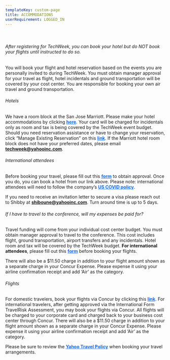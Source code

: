 ```yaml
---
templateKey: custom-page
title: ACCOMMODATIONS
userRequirement: LOGGED_IN
---
```

###### <br><br>After registering for TechWeek, you can book your hotel but do NOT book your flights until instructed to do so.

You will book your flight and hotel reservation based on the events you are personally invited to during TechWeek. You must obtain manager approval for your travel as flight, hotel incidentals and ground transportation will be covered by your cost center. You are responsible for booking your own air travel and ground transportation.

###### Hotels

We have a room block at the San Jose Marriott. Please make your hotel accommodations by clicking <a href="https://book.passkey.com/go/yahoo2022techweek" target="_blank" style="color:#0f69ff"><b>here</b></a>. Your card will be charged for incidentals only as room and tax is being covered by the TechWeek event budget. Should you need reservation assistance or have to change your reservation, click “Manage Existing Reservation” on this <a href="https://book.passkey.com/gt/218351286?gtid=5df9986190e6fe5db360205d4f512bd0" target="_blank" style="color:#0f69ff"><b>link</b></a>. If the Marriott hotel room block does not have your preferred dates, please email <a href = "mailto: techweek@yahooinc.com" style="color:#0f69ff"><b>techweek@yahooinc.com</b></a>. 

###### International attendees

Before booking your travel, please fill out this <a href="https://docs.google.com/forms/d/e/1FAIpQLSeu0lI3FTxoHTM2b_vLLxU8vI9yw6FqeK4i-qqvFQ6CiWh-lA/viewform" target="_blank" style="color:#0f69ff"><b>form</b></a> to obtain approval. Once you do, you can book a hotel from our link above. Please note: international attendees will need to follow the company’s <a href="https://drive.google.com/file/d/19sPW5CcsDzhVehgZHsVK6EgNtwpWUqpJ/view" target="_blank" style="color:#0f69ff"><b>US COVID policy</b></a>.

If you need to receive an invitation letter to secure a visa please reach out to Shibby at <a href = "mailto: techweek@yahooinc.com" style="color:#0f69ff"><b>shiboune@yahooinc.com</b></a>. Turn around time is up to 5 days.

###### If I have to travel to the conference, will my expenses be paid for?

Travel funding will come from your individual cost center budget. You must obtain manager approval to travel to the conference. This cost includes flight, ground transportation, airport transfers and any incidentals. Hotel room and tax will be covered by the TechWeek budget. <b>For international attendees</b>, please fill out this <a href="https://docs.google.com/forms/d/e/1FAIpQLSeu0lI3FTxoHTM2b_vLLxU8vI9yw6FqeK4i-qqvFQ6CiWh-lA/viewform" target="_blank" style="color:#0f69ff"><b>form</b></a> before booking your flights.

There will also be a $11.50 charge in addition to your flight amount shown as a separate charge in your Concur Expense. Please expense it using your airline confirmation receipt and add ‘Air’ as the category. 

###### Flights

For domestic travelers, book your flights via Concur by clicking this <a href="https://..." target="_blank" style="color:#0f69ff"><b>link</b></a>. For international travelers, after getting approved via the International Form TravelRisk Assessment, you may book your flights via Concur. All flights will be charged to your corporate card and charged back to your business cost center through Concur. There will also be a $11.50 charge in addition to your flight amount shown as a separate charge in your Concur Expense. Please expense it using your airline confirmation receipt and add ‘Air’ as the category.

Please be sure to review the <a href="https://drive.google.com/file/d/1-UojLuBp2OVQi_0LphditAV9gBiyPUvr/view" target="_blank" style="color:#0f69ff"><b>Yahoo Travel Policy</b></a> when booking your travel arrangements.